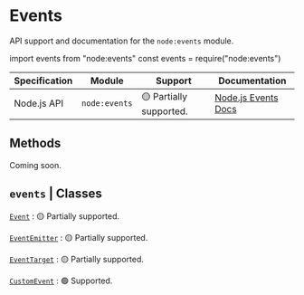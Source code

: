 # Events

API support and documentation for the `node:events` module.

<tabs>
    <tab title="ESM">
        <code-block lang="javascript">import events from "node:events"</code-block>
    </tab>
    <tab title="CJS">
        <code-block lang="javascript">const events = require("node:events")</code-block>
    </tab>
</tabs>

| Specification | Module        | Support                 | Documentation                                             |
|---------------|---------------|-------------------------|-----------------------------------------------------------|
| Node.js API   | `node:events` | 🟡 Partially supported. | [Node.js Events Docs](https://nodejs.org/api/events.html) |

## Methods

Coming soon.

## `events` | Classes

[`Event`](https://nodejs.org/docs/latest/api/events.html#class-event)
: 🟡 Partially supported.

[`EventEmitter`](https://nodejs.org/docs/latest/api/events.html#class-eventemitter)
: 🟡 Partially supported.

[`EventTarget`](https://nodejs.org/docs/latest/api/events.html#class-eventtarget)
: 🟡 Partially supported.

[`CustomEvent`](https://nodejs.org/docs/latest/api/events.html#class-customevent)
: 🟢 Supported.

